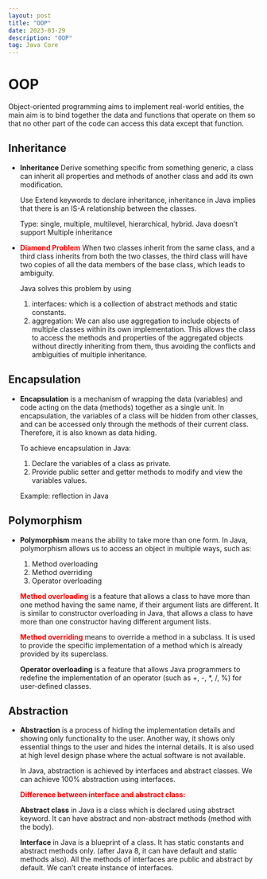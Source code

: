 ```yaml
---
layout: post
title: "OOP"
date: 2023-03-29
description: "OOP"
tag: Java Core
---
```

# OOP

Object-oriented programming aims to implement real-world entities, the main aim is to bind together the data and functions that operate on them so that no other part of the code can access this data except that function.

## Inheritance

- **Inheritance** Derive something specific from something generic, a class can inherit all properties and methods of another class and add its own modification.

  Use Extend keywords to declare inheritance, inheritance in Java implies that there is an IS-A relationship between the classes.

  Type: single, multiple, multilevel, hierarchical, hybrid. Java doesn’t support Multiple inheritance

- <span style="color:red"> **Diamond Problem**</span> When two classes inherit from the same class, and a third class inherits from both the two classes, the third class will have two copies of all the data members of the base class, which leads to ambiguity.

  Java solves this problem by using

  1. interfaces: which is a collection of abstract methods and static constants.
  2. aggregation: We can also use aggregation to include objects of multiple classes within its own implementation. This allows the class to access the methods and properties of the aggregated objects without directly inheriting from them, thus avoiding the conflicts and ambiguities of multiple inheritance.

## Encapsulation

- **Encapsulation** is a mechanism of wrapping the data (variables) and code acting on the data (methods) together as a single unit. In encapsulation, the variables of a class will be hidden from other classes, and can be accessed only through the methods of their current class. Therefore, it is also known as data hiding.

  To achieve encapsulation in Java:

  1. Declare the variables of a class as private.
  2. Provide public setter and getter methods to modify and view the variables values.

  Example: reflection in Java

## Polymorphism

- **Polymorphism** means the ability to take more than one form. In Java, polymorphism allows us to access an object in multiple ways, such as:

  1. Method overloading
  2. Method overriding
  3. Operator overloading

  <span style="color:red">**Method overloading**</span> is a feature that allows a class to have more than one method having the same name, if their argument lists are different. It is similar to constructor overloading in Java, that allows a class to have more than one constructor having different argument lists.

  <span style="color:red">**Method overriding**</span> means to override a method in a subclass. It is used to provide the specific implementation of a method which is already provided by its superclass.

  **Operator overloading** is a feature that allows Java programmers to redefine the implementation of an operator (such as +, -, \*, /, %) for user-defined classes.

## Abstraction

- **Abstraction** is a process of hiding the implementation details and showing only functionality to the user. Another way, it shows only essential things to the user and hides the internal details. It is also used at high level design phase where the actual software is not available.

  In Java, abstraction is achieved by interfaces and abstract classes. We can achieve 100% abstraction using interfaces.

  <span style="color:red">**Difference between interface and abstract class:**</span>

  **Abstract class** in Java is a class which is declared using abstract keyword. It can have abstract and non-abstract methods (method with the body).

  **Interface** in Java is a blueprint of a class. It has static constants and abstract methods only. (after Java 8, it can have default and static methods also). All the methods of interfaces are public and abstract by default. We can’t create instance of interfaces.
